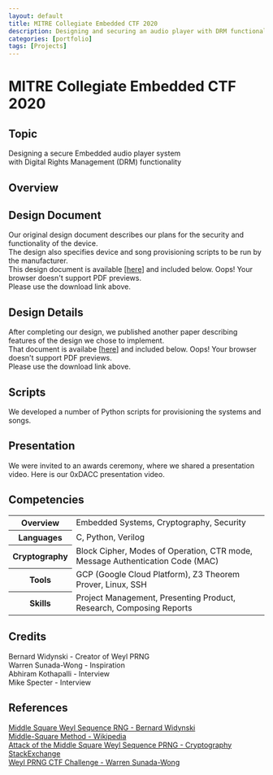```yaml
---
layout: default
title: MITRE Collegiate Embedded CTF 2020
description: Designing and securing an audio player with DRM functionality
categories: [portfolio]
tags: [Projects]
---
```


# MITRE Collegiate Embedded CTF 2020

## Topic

Designing a secure Embedded audio player system\
with Digital Rights Management (DRM) functionality

## Overview

## Design Document

Our original design document describes our plans for the security and functionality of the device.\
The design also specifies device and song provisioning scripts to be run by the manufacturer.\
This design document is available \[[here](https://aself3-files.adrianself.me/DACC-ECTF-2020/DesignDocument.pdf)\] and included below.
<object data="https://aself3-files.adrianself.me/DACC-ECTF-2020/DesignDocument.pdf" type="application/pdf" height="600px" width="100%">
    Oops! Your browser doesn't support PDF previews.<br>
    Please use the download link above.
</object>

## Design Details

After completing our design, we published another paper describing features of the design we chose to implement.\
That document is availabe \[[here](https://aself3-files.adrianself.me/DACC-ECTF-2020/DesignDetails.pdf)\] and included below.
<object data="https://aself3-files.adrianself.me/DACC-ECTF-2020/DesignDetails.pdf" type="application/pdf" height="600px" width="100%">
    Oops! Your browser doesn't support PDF previews.<br>
    Please use the download link above.
</object>

## Scripts

We developed a number of Python scripts for provisioning the systems and songs.

## Presentation

We were invited to an awards ceremony, where we shared a presentation video. Here is our 0xDACC presentation video.

## Competencies

<table>
    <tr>
        <th>Overview</th>
        <td>Embedded Systems, Cryptography, Security</td>
    </tr>
    <tr>
		<th>Languages</th>
        <td>C, Python, Verilog</td>
    </tr>
    <tr>
		<th>Cryptography</th>
        <td>
            Block Cipher, Modes of Operation, CTR mode,
            <br>
            Message Authentication Code (MAC)
        </td>
    </tr>
    <tr>
		<th>Tools</th>
        <td>GCP (Google Cloud Platform), Z3 Theorem Prover, Linux, SSH</td>
    </tr>
    <tr>
		<th>Skills</th>
        <td>Project Management, Presenting Product, Research, Composing Reports</td>
    </tr>
</table>

## Credits


Bernard Widynski - Creator of Weyl PRNG\
Warren Sunada-Wong - Inspiration\
Abhiram Kothapalli - Interview\
Mike Specter - Interview

## References

[Middle Square Weyl Sequence RNG - Bernard Widynski](https://arxiv.org/pdf/1704.00358.pdf)\
[Middle-Square Method - Wikipedia](https://en.wikipedia.org/wiki/Middle-square_method#Middle_Square_Weyl_Sequence_PRNG)\
[Attack of the Middle Square Weyl Sequence PRNG - Cryptography StackExchange](https://crypto.stackexchange.com/questions/62750/attack-of-the-middle-square-weyl-sequence-prng)\
[Weyl PRNG CTF Challenge - Warren Sunada-Wong](https://gitlab.com/nactf/challenges-2019/writeups/-/tree/master/cryptography/dr-js-group-test-randomizer-2-bbob)
